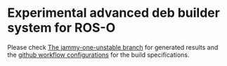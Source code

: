 # Experimental advanced deb builder system for ROS-O

Please check [The jammy-one-unstable branch](https://github.com/v4hn/ros-o-builder-experimental/tree/jammy-one-unstable) for generated results and the [github workflow configurations](https://github.com/v4hn/ros-o-builder-experimental/tree/main/.github) for the build specifications.

